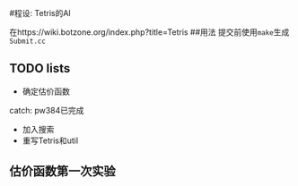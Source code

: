 #程设: Tetris的AI

在https://wiki.botzone.org/index.php?title=Tetris
##用法
提交前使用```make```生成```Submit.cc```


## TODO lists
* 确定估价函数

catch: pw384已完成

* 加入搜索
* 重写Tetris和util

## 估价函数第一次实验

